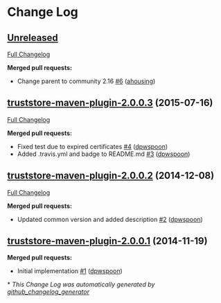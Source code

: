 # Change Log

## [Unreleased](https://github.com/kaazing/truststore-maven-plugin/tree/HEAD)

[Full Changelog](https://github.com/kaazing/truststore-maven-plugin/compare/truststore-maven-plugin-2.0.0.3...HEAD)

**Merged pull requests:**

- Change parent to community 2.16 [\#6](https://github.com/kaazing/truststore-maven-plugin/pull/6) ([ahousing](https://github.com/ahousing))

## [truststore-maven-plugin-2.0.0.3](https://github.com/kaazing/truststore-maven-plugin/tree/truststore-maven-plugin-2.0.0.3) (2015-07-16)
[Full Changelog](https://github.com/kaazing/truststore-maven-plugin/compare/truststore-maven-plugin-2.0.0.2...truststore-maven-plugin-2.0.0.3)

**Merged pull requests:**

- Fixed test due to expired certificates [\#4](https://github.com/kaazing/truststore-maven-plugin/pull/4) ([dpwspoon](https://github.com/dpwspoon))
- Added .travis.yml and badge to README.md [\#3](https://github.com/kaazing/truststore-maven-plugin/pull/3) ([dpwspoon](https://github.com/dpwspoon))

## [truststore-maven-plugin-2.0.0.2](https://github.com/kaazing/truststore-maven-plugin/tree/truststore-maven-plugin-2.0.0.2) (2014-12-08)
[Full Changelog](https://github.com/kaazing/truststore-maven-plugin/compare/truststore-maven-plugin-2.0.0.1...truststore-maven-plugin-2.0.0.2)

**Merged pull requests:**

- Updated common version and added description [\#2](https://github.com/kaazing/truststore-maven-plugin/pull/2) ([dpwspoon](https://github.com/dpwspoon))

## [truststore-maven-plugin-2.0.0.1](https://github.com/kaazing/truststore-maven-plugin/tree/truststore-maven-plugin-2.0.0.1) (2014-11-19)
**Merged pull requests:**

- Initial implementation [\#1](https://github.com/kaazing/truststore-maven-plugin/pull/1) ([dpwspoon](https://github.com/dpwspoon))



\* *This Change Log was automatically generated by [github_changelog_generator](https://github.com/skywinder/Github-Changelog-Generator)*